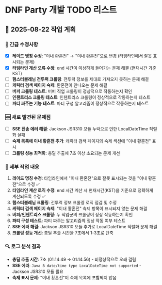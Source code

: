 # DNF Party 개발 TODO 리스트

## 📅 2025-08-22 작업 계획

### 🔧 긴급 수정사항
- [x] **레이드 명칭 수정**: "이내 환혼전" → "이내 황혼전"으로 변경 (타임라인에서 잘못 표시되는 문제)
- [x] **타임라인 계산 오류 수정**: end 시간이 이상하게 들어가는 문제 해결 (현재시간 기준 KST)
- [ ] **햄스터블레님 전투력 크롤링**: 전투력 정보를 제대로 가져오지 못하는 문제 해결
- [ ] **케릭터 검색 페이지 숙제**: 환혼전이 안나오는 문제 해결
- [ ] **버퍼 크롤링 테스트**: 버퍼 직업 크롤링이 정상적으로 작동하는지 확인
- [ ] **인챈트리스 크롤링 테스트**: 인챈트리스 크롤링이 정상적으로 작동하는지 테스트
- [ ] **파티 짜주는 기능 테스트**: 파티 구성 알고리즘이 정상적으로 작동하는지 테스트

### 🆕 새로 발견된 문제점
- [ ] **SSE 전송 에러 해결**: Jackson JSR310 모듈 누락으로 인한 LocalDateTime 직렬화 실패
- [ ] **숙제 목록에 이내 황혼전 추가**: 캐릭터 검색 페이지의 숙제 섹션에 "이내 황혼전" 표시
- [ ] **크롤링 성능 최적화**: 총딜 추출에 7초 이상 소요되는 문제 개선

### 📝 세부 작업 내용
1. **레이드 명칭 수정**: 타임라인에서 "이내 환혼전"으로 잘못 표시되는 것을 "이내 황혼전"으로 수정 ✅
2. **타임라인 계산 로직 수정**: end 시간 계산 시 현재시간(KST)을 기준으로 정확하게 계산되도록 수정 ✅
3. **햄스터블레님 크롤링**: 전투력 정보 크롤링 로직 점검 및 수정
4. **케릭터 검색 페이지 숙제**: "이내 황혼전" 숙제 항목이 표시되지 않는 문제 해결
5. **버퍼/인챈트리스 크롤링**: 두 직업군의 크롤링이 정상 작동하는지 확인
6. **파티 구성 테스트**: 파티 짜주는 알고리즘의 정상 작동 여부 테스트
7. **SSE 에러 해결**: Jackson JSR310 모듈 추가로 LocalDateTime 직렬화 문제 해결
8. **크롤링 성능 개선**: 총딜 추출 시간을 7초에서 1-3초로 단축

### 🔍 로그 분석 결과
- **총딜 추출 시간**: 7초 (01:14:49 → 01:14:56) - 비정상적으로 오래 걸림
- **SSE 에러**: `Java 8 date/time type LocalDateTime not supported` - Jackson JSR310 모듈 필요
- **숙제 표시 문제**: "이내 황혼전"이 숙제 목록에 포함되지 않음 